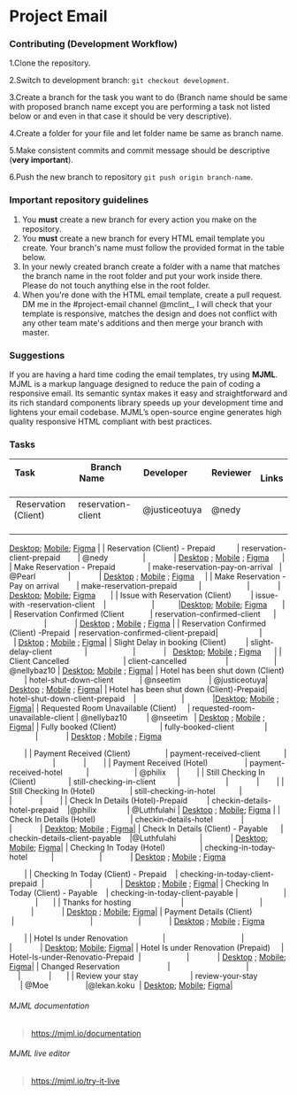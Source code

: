 # Project Email


### Contributing (Development Workflow)
1.Clone the repository. 

2.Switch to development branch: `git checkout development`.

3.Create a branch for the task you want to do (Branch name should be same with proposed branch name except you are performing a task not listed below or and even in that case it should be very descriptive).

4.Create a folder for your file and let folder name be same as branch name.

5.Make consistent commits and commit message should be descriptive (<strong>very important</strong>).

6.Push the new branch to repository ```git push origin branch-name```.

### Important repository guidelines

1.  You <strong>must</strong> create a new branch for every action you make on the repository.
2.  You <strong>must</strong> create a new branch for every HTML email template you create. Your branch's name must follow the provided format in the table below.
3.  In your newly created branch create a folder with a name that matches the branch name in the root folder and put your work inside there. Please do not touch anything else in the root folder.
4.  When you're done with the HTML email template, create a pull request. DM me in the #project-email channel @mclint\_, I will check that your template is responsive, matches the design and does not conflict with any other team mate's additions and then merge your branch with master.

### Suggestions

If you are having a hard time coding the email templates, try using <strong>MJML</strong>.
<br>
MJML is a markup language designed to reduce the pain of coding a responsive email. Its semantic syntax makes it easy and straightforward and its rich standard components library speeds up your development time and lightens your email codebase. MJML’s open-source engine generates high quality responsive HTML compliant with best practices.
### Tasks
| Task                                     | Branch Name                       | Developer            | Reviewer    | Links|
| ---------------------------------------- | --------------------------------- | -------------------- | ----------- |------|
| Reservation (Client)                     | reservation-client                | @justiceotuya        | @nedy       |
[Desktop](https://res.cloudinary.com/teexee19/image/upload/v1523723556/Reservation%20is%20being%20processed%28client%29/Reservation.png);
[Mobile](https://res.cloudinary.com/teexee19/image/upload/v1523723555/Reservation%20is%20being%20processed%28client%29/mobile_size_reservation_processed.png);
[Figma](https://www.figma.com/file/EScD1TxAH8gILZKSXRFVIwtM/Reservation-is-being-processed-(Client))
|
| Reservation (Client) - Prepaid           | reservation-client-prepaid        | @nedy                |             | [Desktop](https://res.cloudinary.com/teexee19/image/upload/v1523723556/Reservation%20is%20being%20processed%28client%29/Reservation-1.png) ;
[Mobile](https://res.cloudinary.com/teexee19/image/upload/v1523723555/Reservation%20is%20being%20processed%28client%29/mobile_size_prepaid_reservation_processed.png) ;
[Figma](https://www.figma.com/file/EScD1TxAH8gILZKSXRFVIwtM/Reservation-is-being-processed-(Client))      |
| Make Reservation - Prepaid               | make-reservation-pay-on-arrival   | @Pearl               |             | [Desktop](https://res.cloudinary.com/teexee19/image/upload/v1523819875/Make%20reservation/Make_Reservation_Prepaid.png) ; [Mobile](https://res.cloudinary.com/teexee19/image/upload/v1523819876/Make%20reservation/mobile_size_Pre-paid.png) ;
[Figma](https://www.figma.com/file/crVkECZ3V9eyomXeFZ7nQV/Make-reservation-Hotel)     |
| Make Reservation - Pay on arrival        | make-reservation-prepaid          |                      |             | [Desktop](https://res.cloudinary.com/teexee19/image/upload/v1523819882/Make%20reservation/mobile_size_Pay_on_arrival.png);
[Mobile](https://res.cloudinary.com/teexee19/image/upload/v1523819876/Make%20reservation/Make_Reservation_Pay_on_arrival.png);
[Figma](https://www.figma.com/file/crVkECZ3V9eyomXeFZ7nQV/Make-reservation-Hotel)       |
| Issue with Reservation (Client)          | issue-with -reservation-client    |                      |             |[Desktop](https://res.cloudinary.com/teexee19/image/upload/v1523819904/Make%20reservation/Issue_with_reservation_Client.png);
[Mobile](https://res.cloudinary.com/teexee19/image/upload/v1523819877/Make%20reservation/mobile_size_Issue_with_reservation.png);
[Figma](https://www.figma.com/file/crVkECZ3V9eyomXeFZ7nQV/Make-reservation-Hotel)       |
| Reservation Confirmed (Client            | reservation-confirmed-client      |                      |             | 
[Desktop](https://res.cloudinary.com/teexee19/image/upload/v1523723523/Reservation%20Confirmation/Reservation_confirmed_Client.png) ; 
[Mobile](https://res.cloudinary.com/teexee19/image/upload/v1523723523/Reservation%20Confirmation/mobile_size_Reservation_confirmed.png) ;
[Figma](https://www.figma.com/file/NBqefPVlbur8kW2EfgYmfR5Q/Reservation-confirmed-(Client))
|
| Reservation Confirmed (Client) -Prepaid  | reservation-confirmed-client-prepaid|                    |             | 
[Dsktop](https://res.cloudinary.com/teexee19/image/upload/v1523723523/Reservation%20Confirmation/Prepaid.png) ;
[Mobile](https://res.cloudinary.com/teexee19/image/upload/v1523723523/Reservation%20Confirmation/mobile_size-1_reservation_confirmed.png) ;
[Figma](https://www.figma.com/file/NBqefPVlbur8kW2EfgYmfR5Q/Reservation-confirmed-(Client))|
| Slight Delay in booking (Client)         | slight-delay-client               |                      |             |  
[Desktop](https://res.cloudinary.com/teexee19/image/upload/v1523723629/Slight%20delay%20in%20booking%28client%29/slight_delay.png);
[Mobile](https://res.cloudinary.com/teexee19/image/upload/v1523723628/Slight%20delay%20in%20booking%28client%29/mobile_size.png) ;
[Figma](https://www.figma.com/file/ZVdrXvyj1xoYXPxPWFPF1uwG/Slight-delay-in-booking(client))
      |
| Client Cancelled                         | client-cancelled                  |                      | @nellybaz10 |
[Desktop](https://res.cloudinary.com/teexee19/image/upload/v1523725101/Cancellation%20Request/client_cancelled.png);
[Mobile](https://res.cloudinary.com/teexee19/image/upload/v1523725101/Cancellation%20Request/mobile_size_client_cancelled.png) ;
[Figma](https://www.figma.com/file/M4WwbnK3MmyIEaTSiuf1SGmZ/cancelation-requests)|
| Hotel has been shut down (Client)        | hotel-shut-down-client            | @nseetim             | @justiceotuya| 
[Desktop](https://res.cloudinary.com/teexee19/image/upload/v1523723415/Hotel%20has%20been%20shut%20down%20%28client%29/hotel_has_been_shutdown.png) ;
[Mobile](https://res.cloudinary.com/teexee19/image/upload/v1523723415/Hotel%20has%20been%20shut%20down%20%28client%29/mobile_size_hotel_shut_down.png) ;
[Figma](https://www.figma.com/file/cptnHmPUxqluT4eCMjP2fl32/Hotel-has-been-shut-down-(client))|
| Hotel has been shut down (Client)-Prepaid| hotel-shut-down-client-prepaid    |                      |             |[Desktop](https://res.cloudinary.com/teexee19/image/upload/v1523723416/Hotel%20has%20been%20shut%20down%20%28client%29/prepaid.png);
[Mobile](https://res.cloudinary.com/teexee19/image/upload/v1523723416/Hotel%20has%20been%20shut%20down%20%28client%29/mobile_size-1_hotel_shut_down.png) ;
[Figma](https://www.figma.com/file/cptnHmPUxqluT4eCMjP2fl32/Hotel-has-been-shut-down-(client))|
| Requested Room Unavailable (Client)      | requested-room-unavailable-client | @nellybaz10          | @nseetim    | 
[Desktop](https://res.cloudinary.com/teexee19/image/upload/v1523725101/Cancellation%20Request/requested_room_unavailable-1.png) ;
[Mobile](https://res.cloudinary.com/teexee19/image/upload/v1523725101/Cancellation%20Request/mobile_size_room_unavailable.png) ;
[Figma](https://www.figma.com/file/M4WwbnK3MmyIEaTSiuf1SGmZ/cancelation-requests)|
| Fully booked (Client)                    | fully-booked-client               |                      |             | 
[Desktop](https://res.cloudinary.com/teexee19/image/upload/v1523723366/fully%20booked/fully_booked.png) ;
[Mobile](https://res.cloudinary.com/teexee19/image/upload/v1523723366/fully%20booked/mobile_size_fully_booked.png) ;
[Figma](https://www.figma.com/file/aX7ldoqF3jHZUq5PUhMHdGf5/fully-booked)


       |
| Payment Received (Client)                | payment-received-client           |                      |             |        |
| Payment Received (Hotel)                 | payment-received-hotel            |                      | @philix     |        |
| Still Checking In (Client)               | still-checking-in-client          |                      |             |        |
| Still Checking In (Hotel)                | still-checking-in-hotel           |                      |             |        |
| Check In Details (Hotel)-Prepaid         | checkin-details-hotel-prepaid     |@philix               | @Luthfulahi |
[Desktop](https://res.cloudinary.com/teexee19/image/upload/v1523723390/HERE%20ARE%20YOUR%20DETAILS%20FOR%20YOUR%20CHECK-IN%20AT%20%24Hotel_name/prepaid_HERE_ARE_YOUR_DETAILS_FOR_YOUR_CHECK-IN_AT_Hotel_name.png) ;
[Mobile](https://res.cloudinary.com/teexee19/image/upload/v1523723390/HERE%20ARE%20YOUR%20DETAILS%20FOR%20YOUR%20CHECK-IN%20AT%20%24Hotel_name/mobile_size-1.png);
[Figma](https://www.figma.com/file/KlyAcSnLxG7e92hB8nPaiEqo/HERE-ARE-YOUR-DETAILS-FOR-YOUR-CHECK-IN-AT-%24Hotel_name) |
| Check In Details (Hotel)                 | checkin-details-hotel             |                      |             |
[Dexktop](https://res.cloudinary.com/teexee19/image/upload/v1523723390/HERE%20ARE%20YOUR%20DETAILS%20FOR%20YOUR%20CHECK-IN%20AT%20%24Hotel_name/client_will_be_checking_in.png);
[Mobile](https://res.cloudinary.com/teexee19/image/upload/v1523723391/HERE%20ARE%20YOUR%20DETAILS%20FOR%20YOUR%20CHECK-IN%20AT%20%24Hotel_name/mobile_size-2.png) ;
[Figma](https://www.figma.com/file/KlyAcSnLxG7e92hB8nPaiEqo/HERE-ARE-YOUR-DETAILS-FOR-YOUR-CHECK-IN-AT-%24Hotel_name)|
| Check In Details (Client) - Payable      | checkin-details-client-payable    |@Luthfulahi           |             | 
[Desktop](https://res.cloudinary.com/teexee19/image/upload/v1523723390/HERE%20ARE%20YOUR%20DETAILS%20FOR%20YOUR%20CHECK-IN%20AT%20%24Hotel_name/Payable_HERE_ARE_YOUR_DETAILS_FOR_YOUR_CHECK-IN_AT_Hotel_name.png);
[Mobile](https://res.cloudinary.com/teexee19/image/upload/v1523723391/HERE%20ARE%20YOUR%20DETAILS%20FOR%20YOUR%20CHECK-IN%20AT%20%24Hotel_name/mobile_size.png);
[Figma](https://www.figma.com/file/KlyAcSnLxG7e92hB8nPaiEqo/HERE-ARE-YOUR-DETAILS-FOR-YOUR-CHECK-IN-AT-%24Hotel_name)|
| Checking In Today (Hotel)                | checking-in-today-hotel           |                      |             |
[Desktop](https://res.cloudinary.com/teexee19/image/upload/v1523722543/Are%20you%20still%20checking%20into%20%24Hotel_name_%20client%20is%20still%20checking%20in/client_is_still_checking_in.png) ;
[Mobile](https://res.cloudinary.com/teexee19/image/upload/v1523722543/Are%20you%20still%20checking%20into%20%24Hotel_name_%20client%20is%20still%20checking%20in/mobile_size-1.png) ;
[Figma](https://www.figma.com/file/QruVmP2C8iWq9TkrKm9V1s3Y/Are-you-still-checking-into-%24Hotel_name%2F-client-is-still-checking-in)


        |
| Checking In Today (Client) - Prepaid     | checking-in-today-client-prepaid  |                      |             |
[Desktop](https://res.cloudinary.com/teexee19/image/upload/v1523819579/Are%20you%20still%20checking%20into%20%24Hotel_name_%20client%20is%20still%20checking%20in/Are_You_still_Checking_Into_Southern_Sun_Hotel_.png) ;
[Mobile](https://res.cloudinary.com/teexee19/image/upload/v1523722543/Are%20you%20still%20checking%20into%20%24Hotel_name_%20client%20is%20still%20checking%20in/mobile_size.png) ;
[Figma](https://www.figma.com/file/QruVmP2C8iWq9TkrKm9V1s3Y/Are-you-still-checking-into-%24Hotel_name%2F-client-is-still-checking-in)|
| Checking In Today (Client) - Payable     | checking-in-today-client-payable  |                      |             |       |
| Thanks for hosting                       |                                   |                      |             |
[Desktop](https://res.cloudinary.com/teexee19/image/upload/v1523723637/THANKS%20FOR%20HOSTING%20OUR%20CLIENT%20%28hotel%29/thanks_for_hosting_our_client.png) ;
[Mobile](https://res.cloudinary.com/teexee19/image/upload/v1523723637/THANKS%20FOR%20HOSTING%20OUR%20CLIENT%20%28hotel%29/mobile_size.png);
[Figma](https://www.figma.com/file/RPPEzQs3ym4FzSOl5DnymtFx/THANKS-FOR-HOSTING-OUR-CLIENT-(hotel))|
| Payment Details (Client)                 |                                   |                      |             |
[Desktop](https://res.cloudinary.com/teexee19/image/upload/v1523723459/Payment%20details%20%28Client%29/Payment_Breakdown.png) ;
[Mobile](https://res.cloudinary.com/teexee19/image/upload/v1523723459/Payment%20details%20%28Client%29/mobile_size.png) ;
[Figma](https://www.figma.com/file/BamIXy0sxLNrQrYaxjmuJfcX/Payment--details-(Client))


        |
| Hotel Is under Renovation                |                                   |                      |             | 
[Desktop](https://res.cloudinary.com/teexee19/image/upload/v1523820085/Hotel%20Is%20Under%20Renovation%20%28client%29/Hotel_Is_Under_Renovation_client.png);
[Mobile](https://res.cloudinary.com/teexee19/image/upload/v1523820085/Hotel%20Is%20Under%20Renovation%20%28client%29/mobile_size.png);
[Figma](https://www.figma.com/file/CPnvu5MiCKt5ruh4TPaFPcqn/Hotel-Is-Under-Renovation-(client)?node-id=23%3A193)|
| Hotel Is under Renovation (Prepaid)      | Hotel-Is-under-Renovatio-Prepaid  |                      |             | 
[Desktop](https://res.cloudinary.com/teexee19/image/upload/v1523820086/Hotel%20Is%20Under%20Renovation%20%28client%29/Prepaid.png) ;
[Mobile](https://res.cloudinary.com/teexee19/image/upload/v1523820085/Hotel%20Is%20Under%20Renovation%20%28client%29/mobile_size-1.png);
[Figma](https://www.figma.com/file/CPnvu5MiCKt5ruh4TPaFPcqn/Hotel-Is-Under-Renovation-(client)?node-id=23%3A193)|
| Changed Reservation                      |                                   |                      |             |       |
| Review your stay                         | review-your-stay                  | @Moe                 |@lekan.koku  |
[Desktop](https://res.cloudinary.com/teexee19/image/upload/v1523723580/Review%20your%20stay%20at%20%24Hotel_name/Review.png);
[Mobile](https://res.cloudinary.com/teexee19/image/upload/v1523723577/Review%20your%20stay%20at%20%24Hotel_name/mobile_size.png);
[Figma](https://www.figma.com/file/cw7j3Uu48hQ1EjPVjkDNXhEM/Review-your-stay-at-%24Hotel_name)|





###### MJML documentation

> https://mjml.io/documentation

###### MJML live editor

> https://mjml.io/try-it-live


